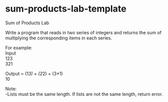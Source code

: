 # sum-products-lab-template
Sum of Products Lab  

Write a program that reads in two series of integers and returns the sum of multiplying the corresponding items in each series.  

For example:  
Input  
123  
321  

Output = (1*3) + (2*2) + (3*1)  
10  

Note:  
-Lists must be the same length. If lists are not the same length, return error.
